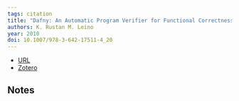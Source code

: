 ```yaml
---
tags: citation
title: "Dafny: An Automatic Program Verifier for Functional Correctness"
authors: K. Rustan M. Leino
year: 2010
doi: 10.1007/978-3-642-17511-4_20
---
```


- [URL](http://link.springer.com/10.1007/978-3-642-17511-4_20)
- [Zotero](zotero://select/items/@leinoDafnyAutomaticProgram2010)

## Notes

